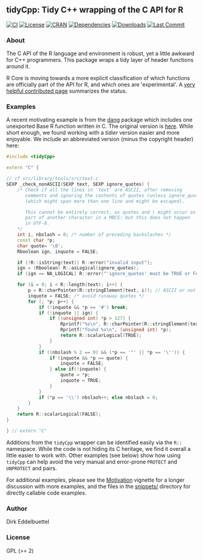 
## tidyCpp: Tidy C++ wrapping of the C API for R

[![CI](https://github.com/eddelbuettel/tidycpp/workflows/ci/badge.svg)](https://github.com/eddelbuettel/tidycpp/actions?query=workflow%3Aci)
[![License](https://img.shields.io/badge/license-GPL%20%28%3E=%202%29-brightgreen.svg?style=flat)](https://www.gnu.org/licenses/gpl-2.0.html)
[![CRAN](https://www.r-pkg.org/badges/version/tidyCpp)](https://cran.r-project.org/package=tidyCpp)
[![Dependencies](https://tinyverse.netlify.app/badge/tidyCpp)](https://cran.r-project.org/package=tidyCpp)
[![Downloads](https://cranlogs.r-pkg.org/badges/tidyCpp?color=brightgreen)](https://www.r-pkg.org/pkg/tidyCpp)
[![Last Commit](https://img.shields.io/github/last-commit/eddelbuettel/tidycpp)](https://github.com/eddelbuettel/tidycpp)

### About

The C API of the R language and environment is robust, yet a little awkward for C++ programmers.
This package wraps a tidy layer of header functions around it.

R Core is moving towards a more explicit classification of which functions are officially part of
the API for R, and which ones are 'experimental'.  A [very helpful contributed
page](https://aitap.codeberg.page/R-api) summarizes the status.

### Examples

A recent motivating example is from the
[dang](https://github.com/eddelbuettel/dang/blob/master/src/checkNonAscii.cpp) package which
includes one unexported Base R function written in C. The original version is
[here](https://github.com/wch/r-source/blob/trunk/src/library/tools/src/text.c#L140-L184). While
short enough, we found working with a _tidier_ version easier and more enjoyable. We include an
abbreviated version (minus the copyright header) here:

```c++
#include <tidyCpp>

extern "C" {

// cf src/library/tools/src/text.c
SEXP _check_nonASCII(SEXP text, SEXP ignore_quotes) {
    /* Check if all the lines in 'text' are ASCII, after removing
       comments and ignoring the contents of quotes (unless ignore_quotes)
       (which might span more than one line and might be escaped).

       This cannot be entirely correct, as quotes and \ might occur as
       part of another character in a MBCS: but this does not happen
       in UTF-8.
    */
    int i, nbslash = 0; /* number of preceding backslashes */
    const char *p;
    char quote= '\0';
    Rboolean ign, inquote = FALSE;

    if (!R::isString(text)) R::error("invalid input");
    ign = (Rboolean) R::asLogical(ignore_quotes);
    if (ign == NA_LOGICAL) R::error("'ignore_quotes' must be TRUE or FALSE");

    for (i = 0; i < R::length(text); i++) {
        p = R::charPointer(R::stringElement(text, i)); // ASCII or not not affected by charset
        inquote = FALSE; /* avoid runaway quotes */
        for (; *p; p++) {
            if (!inquote && *p == '#') break;
            if (!inquote || ign) {
                if ((unsigned int) *p > 127) {
                    Rprintf("%s\n", R::charPointer(R::stringElement(text, i)));
                    Rprintf("found %x\n", (unsigned int) *p);
                    return R::scalarLogical(TRUE);
                }
            }
            if ((nbslash % 2 == 0) && (*p == '"' || *p == '\'')) {
                if (inquote && *p == quote) {
                    inquote = FALSE;
                } else if(!inquote) {
                    quote = *p;
                    inquote = TRUE;
                }
            }
            if (*p == '\\') nbslash++; else nbslash = 0;
        }
    }
    return R::scalarLogical(FALSE);
}

} // extern "C"
```

Additions from the `tidyCpp` wrapper can be identified easily via the `R::` namespace. While the
code is not hiding its C heritage, we find it overall a little easier to work with. Other examples
(see below) show how using `tidyCpp` can help avoid the very manual and error-prone `PROTECT` and
`UNPROTECT` and pairs.

For additional examples, please see the
[Motivation](https://cran.r-project.org/package=tidyCpp/vignettes/motivation.html) vignette for a
longer discussion with more examples, and the files in the
[snippets/](https://github.com/eddelbuettel/tidycpp/tree/master/inst/snippets) directory for
directly callable code examples.

### Author

Dirk Eddelbuettel

### License

GPL (>= 2)
